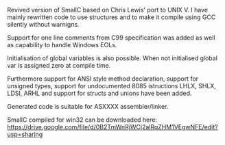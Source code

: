 Revived version of SmallC based on Chris
Lewis' port to UNIX V.  I have mainly
rewritten code to use structures and to
make it compile using GCC silently
without warnigns.

Support for one line comments from C99
specification was added as well as
capability to handle Windows EOLs.

Initialisation of global variables is
also possible. When not initialised
global var is assigned zero at compile
time.

Furthermore support for ANSI style
method declaration, support for unsigned
types, support for undocumented 8085
istructions LHLX, SHLX, LDSI, ARHL and
support for structs and unions have
been added.

Generated code is suitable for ASXXXX
assembler/linker.

SmallC compiled for win32 can be
downloaded here:
https://drive.google.com/file/d/0B2TmWnRjWCj2alRqZHM1VEgwNFE/edit?usp=sharing
